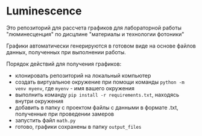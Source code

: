# Luminescence

Это репозиторий для рассчета графиков для лабораторной работы "люминесценция" по дисцлине "материалы и технологии фотоники"

Графики автоматически генерируются в готовом виде на основе файлов данных, полученных при выполнении работы.

Порядок действий для получения графиков:
  - клонировать репозиторий на локальный компьютер
  - создать виртуальное окружение при помощи команды `python -m venv myenv`, где `myenv` - имя вашего окружения
  - выполнить команду `pip install -r requirements.txt`, находясь внутри окружения
  - добавить в папку с проектом файлы с данными в формате .txt, полученные при проведении замеров
  - запустить файл `math.py`
  - готово, графики сохранены в папку `output_files`
